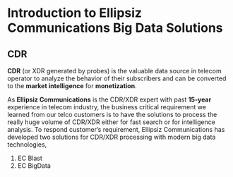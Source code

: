 # Introduction to Ellipsiz Communications Big Data Solutions

## CDR
**CDR** (or XDR generated by probes) is the valuable data source in telecom operator to analyze the behavior of their subscribers and can be converted to the **market intelligence** for **monetization**.

As **Ellipsiz Communications** is the CDR/XDR expert with past **15-year** experience in telecom industry, the business critical requirement we learned from our telco customers is to have the solutions to process the really huge volume of CDR/XDR either for fast search or for intelligence analysis. To respond customer’s requirement, Ellipsiz Communications has developed two solutions for CDR/XDR processing with modern big data technologies, 
1. EC Blast
2. EC BigData
